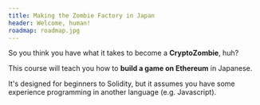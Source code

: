 ```yaml
---
title: Making the Zombie Factory in Japan
header: Welcome, human!
roadmap: roadmap.jpg
---
```


So you think you have what it takes to become a **CryptoZombie**, huh?

This course will teach you how to **build a game on Ethereum** in Japanese.

It's designed for beginners to Solidity, but it assumes you have some experience
programming in another language (e.g. Javascript).
